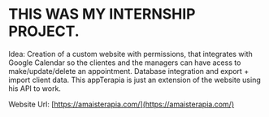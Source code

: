 # THIS WAS MY INTERNSHIP PROJECT.

Idea: Creation of a custom website with permissions, that integrates with Google Calendar so the clientes and the managers can have acess to make/update/delete an appointment. Database integration and export + import client data.
This appTerapia is just an extension of the website using his API to work.

Website Url: [https://amaisterapia.com/](https://amaisterapia.com/)
